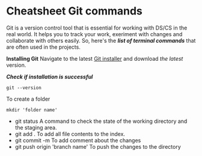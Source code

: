 # Cheatsheet Git commands
Git is a version control tool that is essential for working with DS/CS in the real world. It helps you to track your work, exeriment with changes and collaborate with others easily. So, here's the ***list of terminal commands*** that are often used in the projects.

**Installing Git**
Navigate to the latest [Git installer](https://git-scm.com/downloads) and download *the latest* version.

***Check if installation is successful***
```
git --version
```
To create a folder
```
mkdir 'folder name'
```

- git status
A command to check the state of the working directory and the staging area.
- git add .
To add all file contents to the index.
- git commit -m 
To add comment about the changes
- git push origin 'branch name'
To push the changes to the directory
